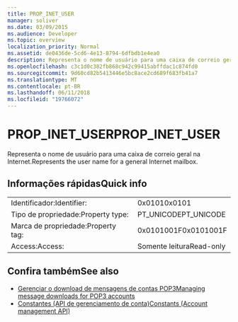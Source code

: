 ```yaml
---
title: PROP_INET_USER
manager: soliver
ms.date: 03/09/2015
ms.audience: Developer
ms.topic: overview
localization_priority: Normal
ms.assetid: de0436de-5cd6-4e13-8794-6dfbdb1e4ea0
description: Representa o nome de usuário para uma caixa de correio geral na Internet.
ms.openlocfilehash: c3c1d0c382fb868c942c99415abffdac1c874fd0
ms.sourcegitcommit: 9d60cd82b5413446e5bc8ace2cd689f683fb41a7
ms.translationtype: MT
ms.contentlocale: pt-BR
ms.lasthandoff: 06/11/2018
ms.locfileid: "19766072"
---
```

# <a name="propinetuser"></a><span data-ttu-id="afb3f-103">PROP_INET_USER</span><span class="sxs-lookup"><span data-stu-id="afb3f-103">PROP_INET_USER</span></span>

<span data-ttu-id="afb3f-104">Representa o nome de usuário para uma caixa de correio geral na Internet.</span><span class="sxs-lookup"><span data-stu-id="afb3f-104">Represents the user name for a general Internet mailbox.</span></span>
  
## <a name="quick-info"></a><span data-ttu-id="afb3f-105">Informações rápidas</span><span class="sxs-lookup"><span data-stu-id="afb3f-105">Quick info</span></span>

|||
|:-----|:-----|
|<span data-ttu-id="afb3f-106">Identificador:</span><span class="sxs-lookup"><span data-stu-id="afb3f-106">Identifier:</span></span>  <br/> |<span data-ttu-id="afb3f-107">0x0101</span><span class="sxs-lookup"><span data-stu-id="afb3f-107">0x0101</span></span>  <br/> |
|<span data-ttu-id="afb3f-108">Tipo de propriedade:</span><span class="sxs-lookup"><span data-stu-id="afb3f-108">Property type:</span></span>  <br/> |<span data-ttu-id="afb3f-109">PT_UNICODE</span><span class="sxs-lookup"><span data-stu-id="afb3f-109">PT_UNICODE</span></span>  <br/> |
|<span data-ttu-id="afb3f-110">Marca de propriedade:</span><span class="sxs-lookup"><span data-stu-id="afb3f-110">Property tag:</span></span>  <br/> |<span data-ttu-id="afb3f-111">0x0101001F</span><span class="sxs-lookup"><span data-stu-id="afb3f-111">0x0101001F</span></span>  <br/> |
|<span data-ttu-id="afb3f-112">Access:</span><span class="sxs-lookup"><span data-stu-id="afb3f-112">Access:</span></span>  <br/> |<span data-ttu-id="afb3f-113">Somente leitura</span><span class="sxs-lookup"><span data-stu-id="afb3f-113">Read-only</span></span>  <br/> |
   
## <a name="see-also"></a><span data-ttu-id="afb3f-114">Confira também</span><span class="sxs-lookup"><span data-stu-id="afb3f-114">See also</span></span>

- [<span data-ttu-id="afb3f-115">Gerenciar o download de mensagens de contas POP3</span><span class="sxs-lookup"><span data-stu-id="afb3f-115">Managing message downloads for POP3 accounts</span></span>](managing-message-downloads-for-pop3-accounts.md) 
- [<span data-ttu-id="afb3f-116">Constantes (API de gerenciamento de conta)</span><span class="sxs-lookup"><span data-stu-id="afb3f-116">Constants (Account management API)</span></span>](constants-account-management-api.md)

